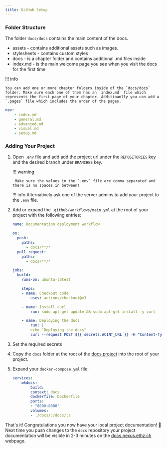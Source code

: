 ```yaml
---
title: GitHub Setup
---
```


### Folder Structure
The folder `docs/docs` contains the main content of the docs.

- assets - contains additional assets such as images.
- stylesheets - contains custom styles
- docs - is a chapter folder and contains additional .md files inside
- index.md - is the main welcome page you see when you visit the docs for the first time

!!! info

    You can add one or more chapter folders inside of the `docs/docs` folder. Make sure each one of them has an `index.md` file which represents the first page of your chapter. Additioanlly you can add a `.pages` file which includes the order of the pages.

```yaml title=".pages" linenums="1"
nav:
    - index.md
    - general.md
    - advanced.md
    - visual.md
    - setup.md
```



### Adding Your Project

1. Open `.env` file and add add the project url under the `REPOSITORIES` key and the desired branch under `BRANCHES` key.

    !!! warning

        Make sure the values in the `.env` file are comma separated and there is no spaces in between!

    !!! info
        Alternatively ask one of the server admins to add your project to the `.env` file.

2. Add or expand the `.github/workflows/main.yml` at the root of your project with the following entries:

    ```yaml title="main.yml" linenums="1"
    name: Documentation deployment workflow

    on:
      push:
        paths:
          - docs/**/*
      pull_request:
        paths:
          - docs/**/*

    jobs:
      build:
        runs-on: ubuntu-latest

        steps:
        - name: Checkout code
            uses: actions/checkout@v3

        - name: Install curl
            run: sudo apt-get update && sudo apt-get install -y curl

        - name: Deploying the docs
            run: |
            echo "Deploying the docs"
            curl --request POST ${{ secrets.ACINT_URL }} -H "Content-Type: application/json" -d "{\"action\": \"${{ secrets.ACINT_ACTION }}\", \"token\": \"${{ secrets.ACINT_TOKEN }}\"}"
    ```
3. Set the required secrets
3. Copy the `docs` folder at the root of the [docs project](https://github.com/ETH-NEXUS/nexus-docs) into the root of your project.

4. Expand your `docker-compose.yml` file:

    ```yaml title="docker-compose.yml" linenums="1"
    services:
        mkdocs:
            build:
            context: docs
            dockerfile: Dockerfile
            ports:
            - "8000:8000"
            volumes:
            - ./docs/:/docs/:z
    ```

That's it! Congratulations you now have your local project documentation! 🥳 Next time you push changes to the `docs` repository your project documentation will be visible in 2-3 minutes on the [docs.nexus.ethz.ch](docs.nexus.ethz.ch) webpage.


